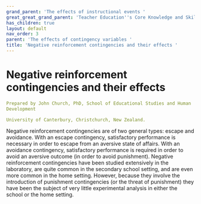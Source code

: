 ```yaml
---
grand_parent: 'The effects of instructional events '
great_great_grand_parent: 'Teacher Education''s Core Knowledge and Skills.'
has_children: true
layout: default
nav_order: 3
parent: 'The effects of contingency variables '
title: 'Negative reinforcement contingencies and their effects '
---
```

# Negative reinforcement contingencies and their effects


```yaml
Prepared by John Church, PhD, School of Educational Studies and Human
Development

University of Canterbury, Christchurch, New Zealand.
```


Negative reinforcement contingencies are of two general types: escape
and avoidance. With an escape contingency, satisfactory performance is
necessary in order to escape from an aversive state of affairs. With an
avoidance contingency, satisfactory performance is required in order to
avoid an aversive outcome (in order to avoid punishment). Negative
reinforcement contingencies have been studied extensively in the
laboratory, are quite common in the secondary school setting, and are
even more common in the home setting. However, because they involve the
introduction of punishment contingencies (or the threat of punishment)
they have been the subject of very little experimental analysis in
either the school or the home setting.
